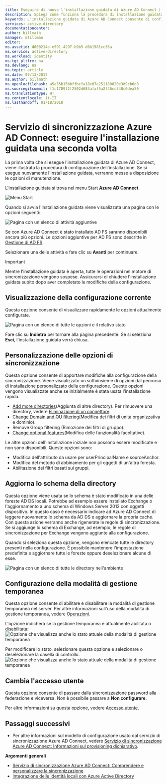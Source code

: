 ```yaml
---
title: Eseguire di nuovo l'installazione guidata di Azure AD Connect | Documentazione Microsoft
description: Spiega come funziona la procedura di installazione guidata la seconda volta che viene eseguita.
keywords: L'installazione guidata di Azure AD Connect consente di configurare le impostazioni di manutenzione quando viene eseguita la seconda volta
services: active-directory
documentationcenter: 
author: billmath
manager: mtillman
editor: 
ms.assetid: d800214e-e591-4297-b9b5-d0b1581cc36a
ms.service: active-directory
ms.workload: identity
ms.tgt_pltfrm: na
ms.devlang: na
ms.topic: article
ms.date: 07/13/2017
ms.author: billmath
ms.openlocfilehash: a5a55b15bbffbcfa18e07e251180820e3d9cb6d8
ms.sourcegitcommit: f1c1789f2f2502d683afaf5a2f46cc548c0dea50
ms.translationtype: HT
ms.contentlocale: it-IT
ms.lasthandoff: 01/18/2018
---
```

# <a name="azure-ad-connect-sync-running-the-installation-wizard-a-second-time"></a>Servizio di sincronizzazione Azure AD Connect: eseguire l'installazione guidata una seconda volta
La prima volta che si esegue l'installazione guidata di Azure AD Connect, viene illustrata la procedura di configurazione dell'installazione. Se si esegue nuovamente l'installazione guidata, verranno messe a disposizione le opzioni di manutenzione.

L'installazione guidata si trova nel menu Start **Azure AD Connect**.

![Menu Start](./media/active-directory-aadconnectsync-installation-wizard/startmenu.png)

Quando si avvia l'installazione guidata viene visualizzata una pagina con le opzioni seguenti:

![Pagina con un elenco di attività aggiuntive](./media/active-directory-aadconnectsync-installation-wizard/additionaltasks.png)

Se con Azure AD Connect è stato installato AD FS saranno disponibili ancora più opzioni. Le opzioni aggiuntive per AD FS sono descritte in [Gestione di AD FS](active-directory-aadconnect-federation-management.md#manage-ad-fs).

Selezionare una delle attività e fare clic su **Avanti** per continuare.

> [!IMPORTANT]
> Mentre l'installazione guidata è aperta, tutte le operazioni nel motore di sincronizzazione vengono sospese. Assicurarsi di chiudere l'installazione guidata subito dopo aver completato le modifiche della configurazione.
>
>

## <a name="view-current-configuration"></a>Visualizzazione della configurazione corrente
Questa opzione consente di visualizzare rapidamente le opzioni attualmente configurate.

![Pagina con un elenco di tutte le opzioni e il relativo stato](./media/active-directory-aadconnectsync-installation-wizard/viewconfig.png)

Fare clic su **Indietro** per tornare alla pagina precedente. Se si seleziona **Esci**, l'installazione guidata verrà chiusa.

## <a name="customize-synchronization-options"></a>Personalizzazione delle opzioni di sincronizzazione
Questa opzione consente di apportare modifiche alla configurazione della sincronizzazione. Viene visualizzato un sottoinsieme di opzioni dal percorso di installazione personalizzato della configurazione. Queste opzioni vengono visualizzate anche se inizialmente è stata usata l'installazione rapida.

* [Add more directories](active-directory-aadconnect-get-started-custom.md#connect-your-directories)(Aggiunta di altre directory). Per rimuovere una directory, vedere [Eliminazione di un connettore](active-directory-aadconnectsync-service-manager-ui-connectors.md#delete).
* [Change Domain and OU filtering](active-directory-aadconnect-get-started-custom.md#domain-and-ou-filtering)(Modifica dei filtri di unità organizzativa e dominio).
* Remove Group filtering (Rimozione dei filtri di gruppo).
* [Change optional features](active-directory-aadconnect-get-started-custom.md#optional-features)(Modifica delle funzionalità facoltative).

Le altre opzioni dell'installazione iniziale non possono essere modificate e non sono disponibili. Queste opzioni sono:

* Modifica dell'attributo da usare per userPrincipalName e sourceAnchor.
* Modifica del metodo di abbinamento per gli oggetti di un'altra foresta.
* Abilitazione dei filtri basati sui gruppi.

## <a name="refresh-directory-schema"></a>Aggiorna lo schema della directory
Questa opzione viene usata se lo schema è stato modificato in una delle foreste AD DS locali. Potrebbe ad esempio essere installato Exchange o l'aggiornamento a uno schema di Windows Server 2012 con oggetti dispositivo. In questo caso è necessario indicare ad Azure AD Connect di leggere nuovamente lo schema da AD DS e aggiornare la propria cache. Con questa azione verranno anche rigenerate le regole di sincronizzazione. Se si aggiunge lo schema di Exchange, ad esempio, le regole di sincronizzazione per Exchange vengono aggiunte alla configurazione.

Quando si seleziona questa opzione, vengono elencate tutte le directory presenti nella configurazione. È possibile mantenere l'impostazione predefinita e aggiornare tutte le foreste oppure deselezionare alcune di esse.

![Pagina con un elenco di tutte le directory nell'ambiente](./media/active-directory-aadconnectsync-installation-wizard/refreshschema.png)

## <a name="configure-staging-mode"></a>Configurazione della modalità di gestione temporanea
Questa opzione consente di abilitare e disabilitare la modalità di gestione temporanea nel server. Per altre informazioni sull'uso della modalità di gestione temporanea, vedere [Operazioni](active-directory-aadconnectsync-operations.md#staging-mode).

L'opzione indicherà se la gestione temporanea è attualmente abilitata o disabilitata:   
![Opzione che visualizza anche lo stato attuale della modalità di gestione temporanea](./media/active-directory-aadconnectsync-installation-wizard/stagingmodecurrentstate.png)

Per modificare lo stato, selezionare questa opzione e selezionare o deselezionare la casella di controllo.  
![Opzione che visualizza anche lo stato attuale della modalità di gestione temporanea](./media/active-directory-aadconnectsync-installation-wizard/stagingmodeenable.png)

## <a name="change-user-sign-in"></a>Cambia l'accesso utente
Questa opzione consente di passare dalla sincronizzazione password alla federazione e viceversa. Non è possibile passare a **Non configurare**.

Per altre informazioni su questa opzione, vedere [Accesso utente](active-directory-aadconnect-user-signin.md#changing-the-user-sign-in-method).

## <a name="next-steps"></a>Passaggi successivi
* Per altre informazioni sul modello di configurazione usato dal servizio di sincronizzazione Azure AD Connect, vedere [Servizio di sincronizzazione Azure AD Connect: Informazioni sul provisioning dichiarativo](active-directory-aadconnectsync-understanding-declarative-provisioning.md).

**Argomenti generali**

* [Servizio di sincronizzazione Azure AD Connect: Comprendere e personalizzare la sincronizzazione](active-directory-aadconnectsync-whatis.md)
* [Integrazione delle identità locali con Azure Active Directory](active-directory-aadconnect.md)
